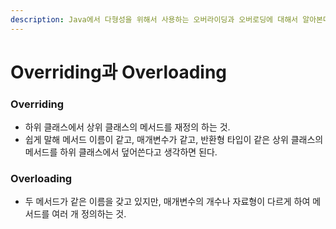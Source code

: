 ```yaml
---
description: Java에서 다형성을 위해서 사용하는 오버라이딩과 오버로딩에 대해서 알아본다.
---
```


# Overriding과 Overloading

### Overriding

* 하위 클래스에서 상위 클래스의 메서드를 재정의 하는 것.
* 쉽게 말해 메서드 이름이 같고, 매개변수가 같고, 반환형 타입이 같은 상위 클래스의 메서드를 하위 클래스에서 덮어쓴다고 생각하면 된다.



### Overloading

* 두 메서드가 같은 이름을 갖고 있지만, 매개변수의 개수나 자료형이 다르게 하여 메서드를 여러 개 정의하는 것.
